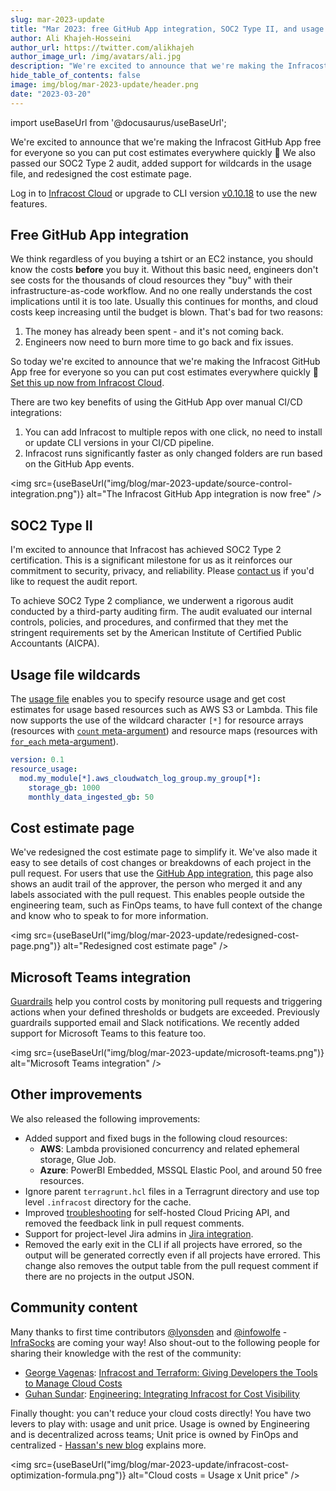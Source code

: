 ```yaml
---
slug: mar-2023-update
title: "Mar 2023: free GitHub App integration, SOC2 Type II, and usage file improvements!"
author: Ali Khajeh-Hosseini
author_url: https://twitter.com/alikhajeh
author_image_url: /img/avatars/ali.jpg
description: "We're excited to announce that we're making the Infracost GitHub App free for everyone so you can put cost estimates everywhere quickly. We also passed our SOC2 Type 2 audit, added support for wildcards in the usage file, and redesigned the cost estimate page."
hide_table_of_contents: false
image: img/blog/mar-2023-update/header.png
date: "2023-03-20"
---
```


import useBaseUrl from '@docusaurus/useBaseUrl';

We're excited to announce that we're making the Infracost GitHub App free for everyone so you can put cost estimates everywhere quickly 🎉 We also passed our SOC2 Type 2 audit, added support for wildcards in the usage file, and redesigned the cost estimate page.

<!--truncate-->

Log in to [Infracost Cloud](https://dashboard.infracost.io) or upgrade to CLI version [v0.10.18](/docs/#1-install-infracost) to use the new features.

## Free GitHub App integration

We think regardless of you buying a tshirt or an EC2 instance, you should know the costs **before** you buy it. Without this basic need, engineers don't see costs for the thousands of cloud resources they "buy" with their infrastructure-as-code workflow. And no one really understands the cost implications until it is too late. Usually this continues for months, and cloud costs keep increasing until the budget is blown. That's bad for two reasons:
1. The money has already been spent - and it's not coming back.
2. Engineers now need to burn more time to go back and fix issues.

So today we're excited to announce that we're making the Infracost GitHub App free for everyone so you can put cost estimates everywhere quickly 🎉 [Set this up now from Infracost Cloud](https://dashboard.infracost.io).

There are two key benefits of using the GitHub App over manual CI/CD integrations:
1. You can add Infracost to multiple repos with one click, no need to install or update CLI versions in your CI/CD pipeline.
2. Infracost runs significantly faster as only changed folders are run based on the GitHub App events.

<img src={useBaseUrl("img/blog/mar-2023-update/source-control-integration.png")} alt="The Infracost GitHub App integration is now free" />

## SOC2 Type II

I'm excited to announce that Infracost has achieved SOC2 Type 2 certification. This is a significant milestone for us as it reinforces our commitment to security, privacy, and reliability. Please [contact us](mailto:hello@infracost.io) if you'd like to request the audit report.

To achieve SOC2 Type 2 compliance, we underwent a rigorous audit conducted by a third-party auditing firm. The audit evaluated our internal controls, policies, and procedures, and confirmed that they met the stringent requirements set by the American Institute of Certified Public Accountants (AICPA).

## Usage file wildcards

The [usage file](/docs/features/usage_based_resources/) enables you to specify resource usage and get cost estimates for usage based resources such as AWS S3 or Lambda. This file now supports the use of the wildcard character `[*]` for resource arrays (resources with [`count` meta-argument](https://www.terraform.io/docs/language/meta-arguments/count.html)) and resource maps (resources with [`for_each` meta-argument](https://www.terraform.io/docs/language/meta-arguments/for_each.html)). 

```yaml
version: 0.1
resource_usage:
  mod.my_module[*].aws_cloudwatch_log_group.my_group[*]:
    storage_gb: 1000
    monthly_data_ingested_gb: 50
```

## Cost estimate page

We've redesigned the cost estimate page to simplify it. We've also made it easy to see details of cost changes or breakdowns of each project in the pull request. For users that use the [GitHub App integration](/docs/integrations/github_app/), this page also shows an audit trail of the approver, the person who merged it and any labels associated with the pull request. This enables people outside the engineering team, such as FinOps teams, to have full context of the change and know who to speak to for more information.

<img src={useBaseUrl("img/blog/mar-2023-update/redesigned-cost-page.png")} alt="Redesigned cost estimate page" />

## Microsoft Teams integration

[Guardrails](/docs/infracost_cloud/guardrails/) help you control costs by monitoring pull requests and triggering actions when your defined thresholds or budgets are exceeded. Previously guardrails supported email and Slack notifications. We recently added support for Microsoft Teams to this feature too. 

<img src={useBaseUrl("img/blog/mar-2023-update/microsoft-teams.png")} alt="Microsoft Teams integration" />

## Other improvements

We also released the following improvements:
- Added support and fixed bugs in the following cloud resources:
  - **AWS**: Lambda provisioned concurrency and related ephemeral storage, Glue Job.
  - **Azure**: PowerBI Embedded, MSSQL Elastic Pool, and around 50 free resources.
- Ignore parent `terragrunt.hcl` files in a Terragrunt directory and use top level `.infracost` directory for the cache.
- Improved [troubleshooting](/docs/cloud_pricing_api/self_hosted/#troubleshooting) for self-hosted Cloud Pricing API, and removed the feedback link in pull request comments.
- Support for project-level Jira admins in [Jira integration](/docs/infracost_cloud/jira_integration/).
- Removed the early exit in the CLI if all projects have errored, so the output will be generated correctly even if all projects have errored. This change also removes the output table from the pull request comment if there are no projects in the output JSON.

## Community content

Many thanks to first time contributors [@lyonsden](https://github.com/lyonsden) and [@infowolfe](https://github.com/infowolfe) - [InfraSocks](https://twitter.com/AliKhajeh/status/1510310791508946945) are coming your way! Also shout-out to the following people for sharing their knowledge with the rest of the community:
- [George Vagenas](https://www.linkedin.com/in/georgevagenas): [Infracost and Terraform: Giving Developers the Tools to Manage Cloud Costs](https://devrealm.org/infracost-and-terraform-giving-developers-the-tools-to-manage-cloud-costs)
- [Guhan Sundar](https://www.linkedin.com/in/guhansun/): [Engineering: Integrating Infracost for Cost Visibility](https://www.argonaut.dev/blog/infracost-cost-visibility)

Finally thought: you can't reduce your cloud costs directly! You have two levers to play with: usage and unit price. Usage is owned by Engineering and is decentralized across teams; Unit price is owned by FinOps and centralized - [Hassan's new blog](/blog/cloud-cost-optimization-fomula/) explains more.

<img src={useBaseUrl("img/blog/mar-2023-update/infracost-cost-optimization-formula.png")} alt="Cloud costs = Usage x Unit price" />
